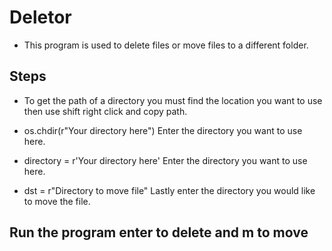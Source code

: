 # Deletor

* This program is used to delete files or move files to a different folder.

## Steps

* To get the path of a directory you must find the location you want to use then use shift right click and copy path.

* os.chdir(r"Your directory here") Enter the directory you want to use here.
 
* directory = r'Your directory here' Enter the directory you want to use here.

* dst = r"Directory to move file" Lastly enter the directory you would like to move the file.

## Run the program enter to delete and m to move
 

